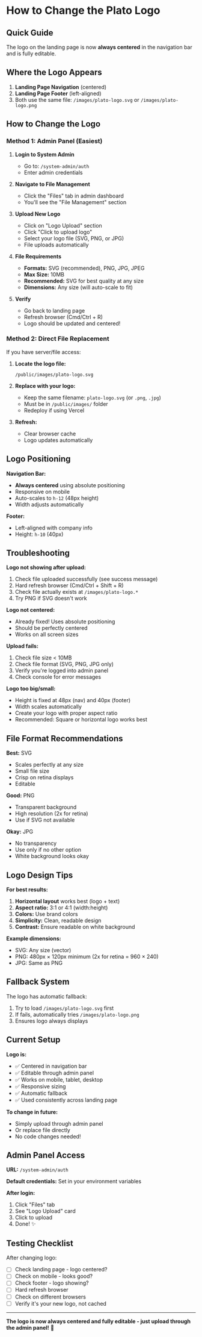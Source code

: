 # How to Change the Plato Logo

## Quick Guide

The logo on the landing page is now **always centered** in the navigation bar and is fully editable.

## Where the Logo Appears

1. **Landing Page Navigation** (centered)
2. **Landing Page Footer** (left-aligned)
3. Both use the same file: `/images/plato-logo.svg` or `/images/plato-logo.png`

## How to Change the Logo

### Method 1: Admin Panel (Easiest)

1. **Login to System Admin**
   - Go to: `/system-admin/auth`
   - Enter admin credentials

2. **Navigate to File Management**
   - Click the "Files" tab in admin dashboard
   - You'll see the "File Management" section

3. **Upload New Logo**
   - Click on "Logo Upload" section
   - Click "Click to upload logo"
   - Select your logo file (SVG, PNG, or JPG)
   - File uploads automatically

4. **File Requirements**
   - **Formats:** SVG (recommended), PNG, JPG, JPEG
   - **Max Size:** 10MB
   - **Recommended:** SVG for best quality at any size
   - **Dimensions:** Any size (will auto-scale to fit)

5. **Verify**
   - Go back to landing page
   - Refresh browser (Cmd/Ctrl + R)
   - Logo should be updated and centered!

### Method 2: Direct File Replacement

If you have server/file access:

1. **Locate the logo file:**
   ```
   /public/images/plato-logo.svg
   ```

2. **Replace with your logo:**
   - Keep the same filename: `plato-logo.svg` (or `.png`, `.jpg`)
   - Must be in `/public/images/` folder
   - Redeploy if using Vercel

3. **Refresh:**
   - Clear browser cache
   - Logo updates automatically

## Logo Positioning

**Navigation Bar:**
- **Always centered** using absolute positioning
- Responsive on mobile
- Auto-scales to `h-12` (48px height)
- Width adjusts automatically

**Footer:**
- Left-aligned with company info
- Height: `h-10` (40px)

## Troubleshooting

**Logo not showing after upload:**
1. Check file uploaded successfully (see success message)
2. Hard refresh browser (Cmd/Ctrl + Shift + R)
3. Check file actually exists at `/images/plato-logo.*`
4. Try PNG if SVG doesn't work

**Logo not centered:**
- Already fixed! Uses absolute positioning
- Should be perfectly centered
- Works on all screen sizes

**Upload fails:**
1. Check file size < 10MB
2. Check file format (SVG, PNG, JPG only)
3. Verify you're logged into admin panel
4. Check console for error messages

**Logo too big/small:**
- Height is fixed at 48px (nav) and 40px (footer)
- Width scales automatically
- Create your logo with proper aspect ratio
- Recommended: Square or horizontal logo works best

## File Format Recommendations

**Best:** SVG
- Scales perfectly at any size
- Small file size
- Crisp on retina displays
- Editable

**Good:** PNG
- Transparent background
- High resolution (2x for retina)
- Use if SVG not available

**Okay:** JPG
- No transparency
- Use only if no other option
- White background looks okay

## Logo Design Tips

**For best results:**
1. **Horizontal layout** works best (logo + text)
2. **Aspect ratio:** 3:1 or 4:1 (width:height)
3. **Colors:** Use brand colors
4. **Simplicity:** Clean, readable design
5. **Contrast:** Ensure readable on white background

**Example dimensions:**
- SVG: Any size (vector)
- PNG: 480px × 120px minimum (2x for retina = 960 × 240)
- JPG: Same as PNG

## Fallback System

The logo has automatic fallback:
1. Try to load `/images/plato-logo.svg` first
2. If fails, automatically tries `/images/plato-logo.png`
3. Ensures logo always displays

## Current Setup

**Logo is:**
- ✅ Centered in navigation bar
- ✅ Editable through admin panel
- ✅ Works on mobile, tablet, desktop
- ✅ Responsive sizing
- ✅ Automatic fallback
- ✅ Used consistently across landing page

**To change in future:**
- Simply upload through admin panel
- Or replace file directly
- No code changes needed!

## Admin Panel Access

**URL:** `/system-admin/auth`

**Default credentials:** Set in your environment variables

**After login:**
1. Click "Files" tab
2. See "Logo Upload" card
3. Click to upload
4. Done! ✨

## Testing Checklist

After changing logo:
- [ ] Check landing page - logo centered?
- [ ] Check on mobile - looks good?
- [ ] Check footer - logo showing?
- [ ] Hard refresh browser
- [ ] Check on different browsers
- [ ] Verify it's your new logo, not cached

---

**The logo is now always centered and fully editable - just upload through the admin panel!** 🎨

